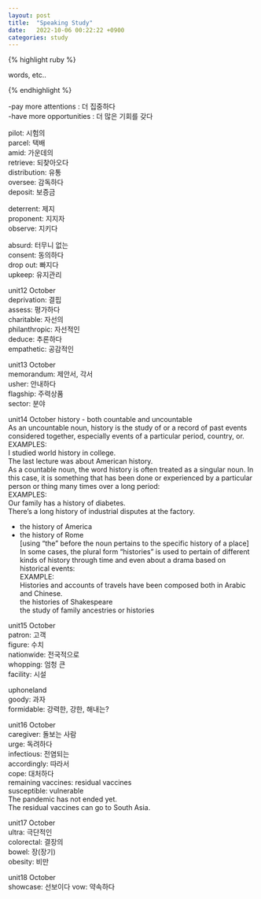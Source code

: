 ```yaml
---
layout: post
title:  "Speaking Study"
date:   2022-10-06 00:22:22 +0900
categories: study
---
```





{% highlight ruby %}


words, etc..  

{% endhighlight %}


-pay more attentions : 더 집중하다  
-have more opportunities : 더 많은 기회를 갖다  


pilot: 시험의    
parcel: 택배  
amid: 가운데의  
retrieve: 되찾아오다  
distribution: 유통  
oversee: 감독하다  
deposit: 보증금  


deterrent: 제지  
proponent: 지지자  
observe: 지키다  


absurd: 터무니 없는  
consent: 동의하다  
drop out: 빠지다  
upkeep: 유지관리  


unit12 October  
deprivation: 결핍  
assess: 평가하다  
charitable: 자선의  
philanthropic: 자선적인  
deduce: 추론하다  
empathetic: 공감적인  


unit13 October  
memorandum: 제안서, 각서  
usher: 안내하다  
flagship: 주력상품  
sector: 분야  


unit14 October
history - both countable and uncountable   
As an uncountable noun, history is the study of or a record of past events considered together, especially events of a particular period, country, or. 
EXAMPLES:  
I studied world history in college.  
The last lecture was about American history.  
As a countable noun, the word history is often treated as a singular noun. In this case, it is something that has been done or experienced by a particular person or thing many times over a long period:  
EXAMPLES:  
Our family has a history of diabetes.  
There’s a long history of industrial disputes at the factory.  
- the history of America  
- the history of Rome  
[using “the” before the noun pertains to the specific history of a place]  
In some cases, the plural form “histories” is used to pertain of different kinds of history through time and even about a drama based on historical events:  
EXAMPLE:   
Histories and accounts of travels have been composed both in Arabic and Chinese.  
the histories of Shakespeare  
the study of family ancestries or histories  






unit15 October  
patron: 고객  
figure: 수치  
nationwide: 전국적으로  
whopping: 엄청 큰  
facility: 시설  


uphoneland  
goody: 과자  
formidable: 강력한, 강한, 해내는?  


unit16 October  
caregiver: 돌보는 사람  
urge: 독려하다  
infectious: 전염되는  
accordingly: 따라서  
cope: 대처하다  
remaining vaccines: residual vaccines  
susceptible: vulnerable  
The pandemic has not ended yet.  
The residual vaccines can go to South Asia.  


unit17 October  
ultra: 극단적인  
colorectal: 결장의  
bowel: 장(장기)  
obesity: 비만  


unit18 October  
showcase: 선보이다
vow: 약속하다   






